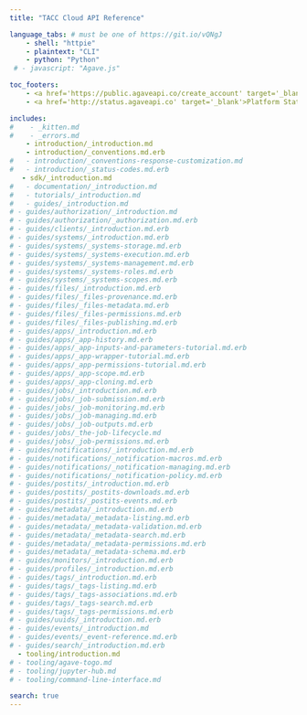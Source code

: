 ```yaml
---
title: "TACC Cloud API Reference"

language_tabs: # must be one of https://git.io/vQNgJ
    - shell: "httpie"
    - plaintext: "CLI"
    - python: "Python"
 # - javascript: "Agave.js"

toc_footers:
    - <a href='https://public.agaveapi.co/create_account' target='_blank'>Create an Account</a>
    - <a href='http://status.agaveapi.co' target='_blank'>Platform Status</a>

includes:
#    - _kitten.md
#    - _errors.md
    - introduction/_introduction.md
    - introduction/_conventions.md.erb
#   - introduction/_conventions-response-customization.md
#   - introduction/_status-codes.md.erb
   - sdk/_introduction.md
#   - documentation/_introduction.md
#   - tutorials/_introduction.md
#   - guides/_introduction.md
# - guides/authorization/_introduction.md
# - guides/authorization/_authorization.md.erb
# - guides/clients/_introduction.md.erb
# - guides/systems/_introduction.md.erb
# - guides/systems/_systems-storage.md.erb
# - guides/systems/_systems-execution.md.erb
# - guides/systems/_systems-management.md.erb
# - guides/systems/_systems-roles.md.erb
# - guides/systems/_systems-scopes.md.erb
# - guides/files/_introduction.md.erb
# - guides/files/_files-provenance.md.erb
# - guides/files/_files-metadata.md.erb
# - guides/files/_files-permissions.md.erb
# - guides/files/_files-publishing.md.erb
# - guides/apps/_introduction.md.erb
# - guides/apps/_app-history.md.erb
# - guides/apps/_app-inputs-and-parameters-tutorial.md.erb
# - guides/apps/_app-wrapper-tutorial.md.erb
# - guides/apps/_app-permissions-tutorial.md.erb
# - guides/apps/_app-scope.md.erb
# - guides/apps/_app-cloning.md.erb
# - guides/jobs/_introduction.md.erb
# - guides/jobs/_job-submission.md.erb
# - guides/jobs/_job-monitoring.md.erb
# - guides/jobs/_job-managing.md.erb
# - guides/jobs/_job-outputs.md.erb
# - guides/jobs/_the-job-lifecycle.md
# - guides/jobs/_job-permissions.md.erb
# - guides/notifications/_introduction.md.erb
# - guides/notifications/_notification-macros.md.erb
# - guides/notifications/_notification-managing.md.erb
# - guides/notifications/_notification-policy.md.erb
# - guides/postits/_introduction.md.erb
# - guides/postits/_postits-downloads.md.erb
# - guides/postits/_postits-events.md.erb
# - guides/metadata/_introduction.md.erb
# - guides/metadata/_metadata-listing.md.erb
# - guides/metadata/_metadata-validation.md.erb
# - guides/metadata/_metadata-search.md.erb
# - guides/metadata/_metadata-permissions.md.erb
# - guides/metadata/_metadata-schema.md.erb
# - guides/monitors/_introduction.md.erb
# - guides/profiles/_introduction.md.erb
# - guides/tags/_introduction.md.erb
# - guides/tags/_tags-listing.md.erb
# - guides/tags/_tags-associations.md.erb
# - guides/tags/_tags-search.md.erb
# - guides/tags/_tags-permissions.md.erb
# - guides/uuids/_introduction.md.erb
# - guides/events/_introduction.md
# - guides/events/_event-reference.md.erb
# - guides/search/_introduction.md.erb
  - tooling/introduction.md
# - tooling/agave-togo.md
# - tooling/jupyter-hub.md
# - tooling/command-line-interface.md

search: true
---
```

